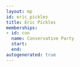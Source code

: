 ```yaml
---
layout: mp
id: eric_pickles
title: Eric Pickles
memberships:
- id: con
  name: Conservative Party
  start: 
  end: 
autogenerated: true
---
```

